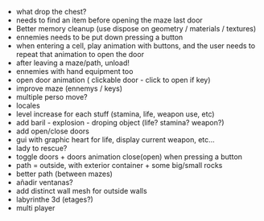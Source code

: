 - what drop the chest?
- needs to find an item before opening the maze last door
- Better memory cleanup (use dispose on geometry / materials / textures)
- ennemies needs to be put down pressing a button
- when entering a cell, play animation with buttons, and the user needs to repeat that animation to open the door
- after leaving a maze/path, unload!
- ennemies with hand equipment too
- open door animation ( clickable door - click to open if key)
- improve maze (ennemys / keys)
- multiple perso move?
- locales
- level increase for each stuff (stamina, life, weapon use, etc)
- add baril - explosion - droping object (life? stamina? weapon?)
- add open/close doors 
- gui  with graphic heart for life, display current weapon, etc...
- lady to rescue?
- toggle doors + doors animation close(open) when pressing a button
- path = outside, with exterior container + some big/small rocks
- better path (between mazes)
- añadir ventanas?
- add distinct wall mesh for outside walls
- labyrinthe 3d (etages?)
- multi player
